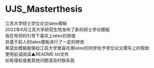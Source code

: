 # UJS_Masterthesis
江苏大学硕士学位论文latex模板\
2022年4月江苏大学研究生院发布了新的硕士学论模板\
我在导师的引导下喜欢上latex的排版\
并基于前人的latex模板进行了一定的修改\
希望此模板能够给江苏大学里喜欢用latex的同学给予学位论文撰写上的帮助\
使用前请阅读▲README.txt文件\
如有侵权或者其他问题请及时联系我
